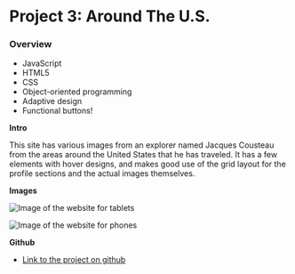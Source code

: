 # Project 3: Around The U.S.

### Overview

- JavaScript
- HTML5
- CSS
- Object-oriented programming
- Adaptive design
- Functional buttons!

**Intro**

This site has various images from an explorer named Jacques Cousteau from the areas around the United States that he has traveled. It has a few elements with hover designs, and makes good use of the grid layout for the profile sections and the actual images themselves.

**Images**


![Image of the website for tablets](https://user-images.githubusercontent.com/116853887/213896653-a5caadd1-4e1d-4fdb-9621-4e37381ed98b.png)

![Image of the website for phones](https://user-images.githubusercontent.com/116853887/213896739-56076c78-fe2d-4136-a2a5-f5c3192d5b84.png)


**Github**

- [Link to the project on github](https://ian-diz.github.io/se_project_aroundtheus/)
